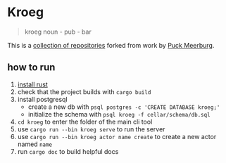 # Kroeg

> kroeg noun \- pub \- bar

This is a [collection of repositories](https://puck.moe/git/kroeg/) forked from work by [Puck Meerburg](https://puck.moe).

## how to run

1. [install rust](https://www.rust-lang.org/tools/install)
2. check that the project builds with `cargo build` 
3. install postgresql
   - create a new db with `psql postgres -c 'CREATE DATABASE kroeg;'`
   - initialize the schema with `psql kroeg -f cellar/schema/db.sql`
4. `cd kroeg` to enter the folder of the main cli tool
5. use `cargo run --bin kroeg serve` to run the server
6. use `cargo run --bin kroeg actor name create` to create a new actor named `name`
7. run `cargo doc` to build helpful docs
